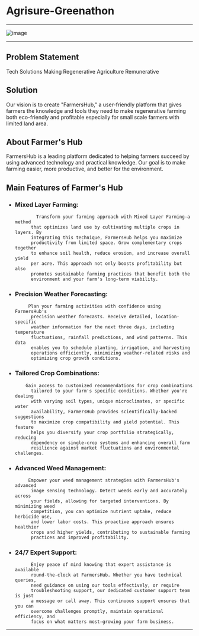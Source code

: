 # Agrisure-Greenathon
---



![image](https://github.com/user-attachments/assets/84a655ca-3f37-4871-a7dd-ac436bc52f5d)

---

## Problem Statement
Tech Solutions Making Regenerative Agriculture Remunerative

## Solution
Our vision is to create "FarmersHub," a user-friendly platform that gives farmers the knowledge and tools they need to make regenerative farming both eco-friendly and profitable especially for small scale farmers with limited land area.

## About Farmer's Hub
 FarmersHub is a leading platform dedicated to helping farmers succeed
          by using advanced technology and practical knowledge. Our goal is to
          make farming easier, more productive, and better for the environment.
## Main Features of Farmer's Hub
* ### Mixed Layer Farming:
              Transform your farming approach with Mixed Layer Farming—a method
            that optimizes land use by cultivating multiple crops in layers. By
            integrating this technique, FarmersHub helps you maximize
            productivity from limited space. Grow complementary crops together
            to enhance soil health, reduce erosion, and increase overall yield
            per acre. This approach not only boosts profitability but also
            promotes sustainable farming practices that benefit both the
            environment and your farm's long-term viability.
* ### Precision Weather Forecasting:
           Plan your farming activities with confidence using FarmersHub's
            precision weather forecasts. Receive detailed, location-specific
            weather information for the next three days, including temperature
            fluctuations, rainfall predictions, and wind patterns. This data
            enables you to schedule planting, irrigation, and harvesting
            operations efficiently, minimizing weather-related risks and
            optimizing crop growth conditions.
* ###  Tailored Crop Combinations:
          Gain access to customized recommendations for crop combinations
            tailored to your farm's specific conditions. Whether you're dealing
            with varying soil types, unique microclimates, or specific water
            availability, FarmersHub provides scientifically-backed suggestions
            to maximize crop compatibility and yield potential. This feature
            helps you diversify your crop portfolio strategically, reducing
            dependency on single-crop systems and enhancing overall farm
            resilience against market fluctuations and environmental challenges.
* ### Advanced Weed Management:
           Empower your weed management strategies with FarmersHub's advanced
            image sensing technology. Detect weeds early and accurately across
            your fields, allowing for targeted interventions. By minimizing weed
            competition, you can optimize nutrient uptake, reduce herbicide use,
            and lower labor costs. This proactive approach ensures healthier
            crops and higher yields, contributing to sustainable farming
            practices and improved profitability.
* ### 24/7 Expert Support:
            Enjoy peace of mind knowing that expert assistance is available
            round-the-clock at FarmersHub. Whether you have technical queries,
            need guidance on using our tools effectively, or require
            troubleshooting support, our dedicated customer support team is just
            a message or call away. This continuous support ensures that you can
            overcome challenges promptly, maintain operational efficiency, and
            focus on what matters most—growing your farm business.
---

